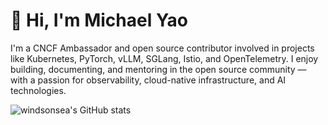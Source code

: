 # 👋 Hi, I'm Michael Yao

I'm a CNCF Ambassador and open source contributor involved in projects like Kubernetes, PyTorch, vLLM, SGLang, Istio, and OpenTelemetry.
I enjoy building, documenting, and mentoring in the open source community — with a passion for observability, cloud-native infrastructure, and AI technologies.

![windsonsea's GitHub stats](https://github-readme-stats.vercel.app/api?username=windsonsea&show_icons=true&count_private=true&theme=dark)
